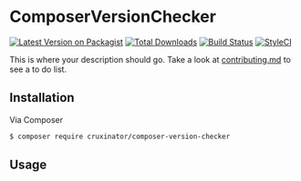 # ComposerVersionChecker

[![Latest Version on Packagist][ico-version]][link-packagist]
[![Total Downloads][ico-downloads]][link-downloads]
[![Build Status][ico-travis]][link-travis]
[![StyleCI][ico-styleci]][link-styleci]

This is where your description should go. Take a look at [contributing.md](contributing.md) to see a to do list.

## Installation

Via Composer

``` bash
$ composer require cruxinator/composer-version-checker
```

## Usage


[ico-version]: https://img.shields.io/packagist/v/cruxinator/composerversionchecker.svg?style=flat-square
[ico-downloads]: https://img.shields.io/packagist/dt/cruxinator/composerversionchecker.svg?style=flat-square
[ico-travis]: https://img.shields.io/travis/cruxinator/composerversionchecker/master.svg?style=flat-square
[ico-styleci]: https://styleci.io/repos/212939641/shield

[link-packagist]: https://packagist.org/packages/cruxinator/composerversionchecker
[link-downloads]: https://packagist.org/packages/cruxinator/composerversionchecker
[link-travis]: https://travis-ci.org/cruxinator/composerversionchecker
[link-styleci]: https://styleci.io/repos/212939641
[link-author]: https://github.com/cruxinator
